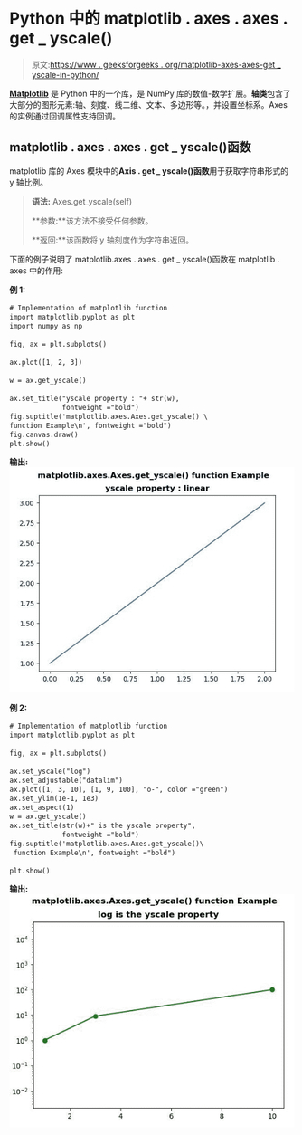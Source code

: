 # Python 中的 matplotlib . axes . axes . get _ yscale()

> 原文:[https://www . geeksforgeeks . org/matplotlib-axes-axes-get _ yscale-in-python/](https://www.geeksforgeeks.org/matplotlib-axes-axes-get_yscale-in-python/)

**[Matplotlib](https://www.geeksforgeeks.org/python-introduction-matplotlib/)** 是 Python 中的一个库，是 NumPy 库的数值-数学扩展。**轴类**包含了大部分的图形元素:轴、刻度、线二维、文本、多边形等。，并设置坐标系。Axes 的实例通过回调属性支持回调。

## matplotlib . axes . axes . get _ yscale()函数

matplotlib 库的 Axes 模块中的**Axis . get _ yscale()函数**用于获取字符串形式的 y 轴比例。

> **语法:** Axes.get_yscale(self)
> 
> **参数:**该方法不接受任何参数。
> 
> **返回:**该函数将 y 轴刻度作为字符串返回。

下面的例子说明了 matplotlib.axes . axes . get _ yscale()函数在 matplotlib . axes 中的作用:

**例 1:**

```
# Implementation of matplotlib function
import matplotlib.pyplot as plt
import numpy as np

fig, ax = plt.subplots()

ax.plot([1, 2, 3])

w = ax.get_yscale()

ax.set_title("yscale property : "+ str(w),
             fontweight ="bold")
fig.suptitle('matplotlib.axes.Axes.get_yscale() \
function Example\n', fontweight ="bold")
fig.canvas.draw()
plt.show()
```

**输出:**
![](img/78ab2f132c9f738544dd81ce30d6c8cd.png)

**例 2:**

```
# Implementation of matplotlib function
import matplotlib.pyplot as plt

fig, ax = plt.subplots()

ax.set_yscale("log")
ax.set_adjustable("datalim")
ax.plot([1, 3, 10], [1, 9, 100], "o-", color ="green")
ax.set_ylim(1e-1, 1e3)
ax.set_aspect(1)
w = ax.get_yscale()
ax.set_title(str(w)+" is the yscale property",
             fontweight ="bold")
fig.suptitle('matplotlib.axes.Axes.get_yscale()\
 function Example\n', fontweight ="bold")

plt.show()
```

**输出:**
![](img/4d8fbd9b312d96359a4f7818b53927e1.png)